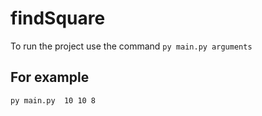 # findSquare

To run the project use the command `py main.py arguments`

## For example 
`py main.py  10 10 8`
